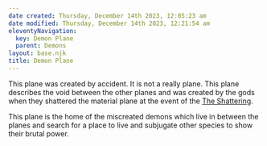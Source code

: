 ```yaml
---
date created: Thursday, December 14th 2023, 12:05:23 am
date modified: Thursday, December 14th 2023, 12:21:54 am
eleventyNavigation:
  key: Demon Plane
  parent: Demons
layout: base.njk
title: Demon Plane
---
```


This plane was created by accident. It is not a really plane. This plane describes the void between the other planes and was created by the gods when they shattered the material plane at the event of the [The Shattering](/garden/%F0%9F%8C%90Worldbuilding%5CNether%20Plane/The%20Shattering). 

This plane is the home of the miscreated demons which live in between the planes and search for a place to live and subjugate other species to show their brutal power.